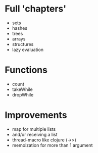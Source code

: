 # Full 'chapters'
 - sets
 - hashes
 - trees
 - arrays
 - structures
 - lazy evaluation

# Functions
 - count
 - takeWhile
 - dropWhile

# Improvements
 - map for multiple lists
 - and/or receiving a list
 - thread-macro like clojure (->>)
 - memoization for more than 1 argument
